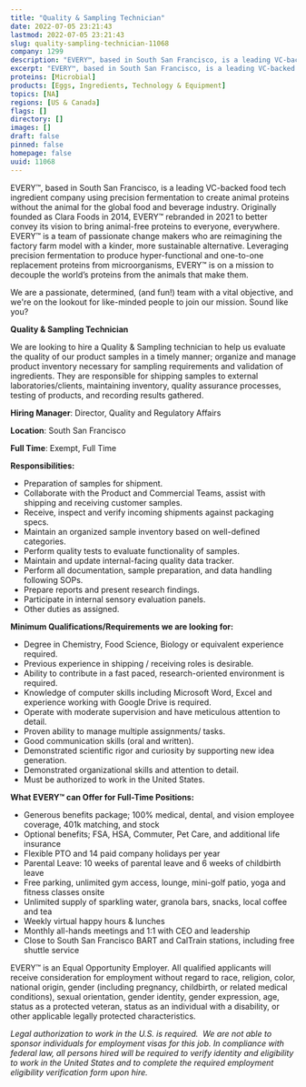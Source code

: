 ```yaml
---
title: "Quality & Sampling Technician"
date: 2022-07-05 23:21:43
lastmod: 2022-07-05 23:21:43
slug: quality-sampling-technician-11068
company: 1299
description: "EVERY™, based in South San Francisco, is a leading VC-backed food tech ingredient company using precision fermentation to create animal proteins without the animal for the global food and beverage industry. Originally founded as Clara Foods in 2014, EVERY™ rebranded in 2021 to better convey its vision to bring animal-free proteins to everyone, everywhere. EVERY™ is a team of passionate change makers who are reimagining the factory farm model with a kinder, more sustainable alternative."
excerpt: "EVERY™, based in South San Francisco, is a leading VC-backed food tech ingredient company using precision fermentation to create animal proteins without the animal for the global food and beverage industry. Originally founded as Clara Foods in 2014, EVERY™ rebranded in 2021 to better convey its vision to bring animal-free proteins to everyone, everywhere. EVERY™ is a team of passionate change makers who are reimagining the factory farm model with a kinder, more sustainable alternative."
proteins: [Microbial]
products: [Eggs, Ingredients, Technology & Equipment]
topics: [NA]
regions: [US & Canada]
flags: []
directory: []
images: []
draft: false
pinned: false
homepage: false
uuid: 11068
---
```

<p>EVERY™, based in South San Francisco, is a leading VC-backed food tech ingredient company using precision fermentation to create animal proteins without the animal for the global food and beverage industry. Originally founded as Clara Foods in 2014, EVERY™ rebranded in 2021 to better convey its vision to bring animal-free proteins to everyone, everywhere. EVERY™ is a team of passionate change makers who are reimagining the factory farm model with a kinder, more sustainable alternative. Leveraging precision fermentation to produce hyper-functional and one-to-one replacement proteins from microorganisms, EVERY™ is on a mission to decouple the world’s proteins from the animals that make them.</p>
<p>We are a passionate, determined, (and fun!) team with a vital objective, and we're on the lookout for like-minded people to join our mission. Sound like you?</p>
<p><strong>Quality & Sampling Technician</strong></p>
<p>We are looking to hire a Quality & Sampling technician to help us evaluate the quality of our product samples in a timely manner; organize and manage product inventory necessary for sampling requirements and validation of ingredients. They are responsible for shipping samples to external laboratories/clients, maintaining inventory, quality assurance processes, testing of products, and recording results gathered. </p>
<p><strong>Hiring Manager</strong>: Director, Quality and Regulatory Affairs</p>
<p><strong>Location</strong>: South San Francisco</p>
<p><strong>Full Time</strong>: Exempt, Full Time</p>
<p><strong>Responsibilities: </strong></p>
<ul>
<li>Preparation of samples for shipment.</li>
<li>Collaborate with the Product and Commercial Teams, assist with shipping and receiving customer samples.</li>
<li>Receive, inspect and verify incoming shipments against packaging specs.</li>
<li>Maintain an organized sample inventory based on well-defined categories.</li>
<li>Perform quality tests to evaluate functionality of samples.</li>
<li>Maintain and update internal-facing quality data tracker.</li>
<li>Perform all documentation, sample preparation, and data handling following SOPs.</li>
<li>Prepare reports and present research findings.</li>
<li>Participate in internal sensory evaluation panels.</li>
<li>Other duties as assigned.</li>
</ul>
<p><strong>Minimum Qualifications/Requirements we are looking for: </strong></p>
<ul>
<li>Degree in Chemistry, Food Science, Biology or equivalent experience required.</li>
<li>Previous experience in shipping / receiving roles is desirable.</li>
<li>Ability to contribute in a fast paced, research-oriented environment is required.</li>
<li>Knowledge of computer skills including Microsoft Word, Excel and experience working with Google Drive is required.</li>
<li>Operate with moderate supervision and have meticulous attention to detail.</li>
<li>Proven ability to manage multiple assignments/ tasks. </li>
<li>Good communication skills (oral and written). </li>
<li>Demonstrated scientific rigor and curiosity by supporting new idea generation.</li>
<li>Demonstrated organizational skills and attention to detail.</li>
<li>Must be authorized to work in the United States.</li>
</ul>
<p><strong>What EVERY™ can Offer for Full-Time Positions:</strong></p>
<ul>
<li>Generous benefits package; 100% medical, dental, and vision employee coverage, 401k matching, and stock</li>
<li>Optional benefits; FSA, HSA, Commuter, Pet Care, and additional life insurance</li>
<li>Flexible PTO and 14 paid company holidays per year</li>
<li>Parental Leave: 10 weeks of parental leave and 6 weeks of childbirth leave</li>
<li>Free parking, unlimited gym access, lounge, mini-golf patio, yoga and fitness classes onsite</li>
<li>Unlimited supply of sparkling water, granola bars, snacks, local coffee and tea</li>
<li>Weekly virtual happy hours & lunches</li>
<li>Monthly all-hands meetings and 1:1 with CEO and leadership</li>
<li>Close to South San Francisco BART and CalTrain stations, including free shuttle service</li>
</ul>
<p>EVERY™ is an Equal Opportunity Employer. All qualified applicants will receive consideration for employment without regard to race, religion, color, national origin, gender (including pregnancy, childbirth, or related medical conditions), sexual orientation, gender identity, gender expression, age, status as a protected veteran, status as an individual with a disability, or other applicable legally protected characteristics.</p>
<p><em>Legal authorization to work in the U.S. is required.  We are not able to sponsor individuals for employment visas for this job. </em><em>In compliance with federal law, all persons hired will be required to verify identity and eligibility to work in the United States and to complete the required employment eligibility verification form upon hire.</em></p>
